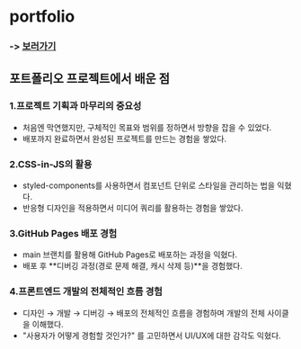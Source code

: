 # portfolio

### -> [보러가기](https://hezelnut00.github.io/portfolio/)



## 포트폴리오 프로젝트에서 배운 점
### 1.프로젝트 기획과 마무리의 중요성

 - 처음엔 막연했지만, 구체적인 목표와 범위를 정하면서 방향을 잡을 수 있었다.
 - 배포까지 완료하면서 완성된 프로젝트를 만드는 경험을 쌓았다.

### 2.CSS-in-JS의 활용

 - styled-components를 사용하면서 컴포넌트 단위로 스타일을 관리하는 법을 익혔다.
 - 반응형 디자인을 적용하면서 미디어 쿼리를 활용하는 경험을 쌓았다.

### 3.GitHub Pages 배포 경험

 - main 브랜치를 활용해 GitHub Pages로 배포하는 과정을 익혔다.
 - 배포 후 **디버깅 과정(경로 문제 해결, 캐시 삭제 등)**을 경험했다.

### 4.프론트엔드 개발의 전체적인 흐름 경험

 - 디자인 → 개발 → 디버깅 → 배포의 전체적인 흐름을 경험하며 개발의 전체 사이클을 이해했다.
 - "사용자가 어떻게 경험할 것인가?" 를 고민하면서 UI/UX에 대한 감각도 익혔다.

